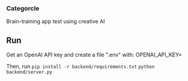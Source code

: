 ### Categorcle
Brain-training app test using creative AI

## Run
Get an OpenAI API key and create a file ".env" with:
OPENAI_API_KEY=<put key here>

Then, run 
`pip install -r backend/requirements.txt`
`python backend/server.py`